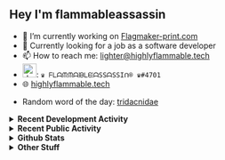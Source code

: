 ## Hey I'm flammableassassin

- 🔭 I’m currently working on [Flagmaker-print.com](https://flagmaker-print.com)
- 🌱  Currently looking for a job as a software developer
- 📫 How to reach me: [lighter@highlyflammable.tech](mailto:lighter@highlyflammable.tech?subject=Hello)
- <img src="https://discord.com/assets/2c21aeda16de354ba5334551a883b481.png" alt="drawing" width="25"/>: `♛ ᖴᒪᗩᙏᙏᗩᙖᒪᙓᗩSSᗩSSIᑎ® ♛#4701`
- 🌐 [highlyflammable.tech](https://highlyflammable.tech)

<!--START_SECTION:randomWord-->
- Random word of the day: [tridacnidae](https://www.wordnik.com/words/tridacnidae)
<!--END_SECTION:randomWord-->

<details>
  <summary><b>Recent Development Activity</b></summary>
  Doesn't record in dev containers
    <br> 
  
  <!--START_SECTION:waka-->

```text
JavaScript                 7 hrs 8 mins    ████████████████▓░░░░░░░░   66.23 %
Other                      1 hr 52 mins    ████▒░░░░░░░░░░░░░░░░░░░░   17.39 %
```

<!--END_SECTION:waka-->

</details>

<details>
  <summary><b>Recent Public Activity</b></summary>
    <br>

  <!--START_SECTION:activity-->
1. 🗣 Commented on [#28](https://github.com/Flagmaker-Print/status/issues/28) in [Flagmaker-Print/status](https://github.com/Flagmaker-Print/status)
2. 🗣 Commented on [#28](https://github.com/Flagmaker-Print/status/issues/28) in [Flagmaker-Print/status](https://github.com/Flagmaker-Print/status)
3. ❗️ Closed issue [#55](https://github.com/flamableassassin/status/issues/55) in [flamableassassin/status](https://github.com/flamableassassin/status)
4. 🗣 Commented on [#55](https://github.com/flamableassassin/status/issues/55) in [flamableassassin/status](https://github.com/flamableassassin/status)
5. ❗️ Closed issue [#54](https://github.com/flamableassassin/status/issues/54) in [flamableassassin/status](https://github.com/flamableassassin/status)
  <!--END_SECTION:activity-->

</details>

<details>
  <summary><b>Github Stats</b></summary>
    <br>
    <p align="center">
      <img width="48%" src="https://github-readme-stats.vercel.app/api?username=flamableassassin&count_private=true&show_icons=true&theme=radical"/>
      <img width="48%" src="https://github-readme-streak-stats.herokuapp.com?user=flamableassassin&theme=neon-dark"/>
    </p>
  
</details>

<details>
  <summary><b>Other Stuff</b></summary>
  <br>
<a href="https://www.abuseipdb.com/user/67633" title="AbuseIPDB" alt="AbuseIPDB Contributor Badge">
	<img src="https://www.abuseipdb.com/contributor/67633.svg" style="width: 180px;">
</a>
  
</details>
